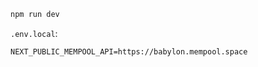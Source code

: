 ```bash
npm run dev
```

`.env.local`:

```
NEXT_PUBLIC_MEMPOOL_API=https://babylon.mempool.space
```
